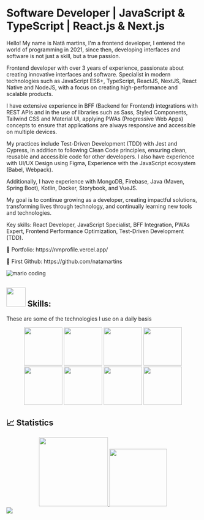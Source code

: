 # Software  Developer | JavaScript & TypeScript | React.js & Next.js 
<p>Hello! My name is Natã martins, I'm a frontend developer, I entered the world of programming in 2021, since then, developing interfaces and software is not just a skill, but a true passion.</p>
<p>
Frontend developer with over 3 years of experience, passionate about creating innovative interfaces and software. Specialist in modern technologies such as JavaScript ES6+, TypeScript, ReactJS, NextJS, React Native and NodeJS, with a focus on creating high-performance and scalable products.

I have extensive experience in BFF (Backend for Frontend) integrations with REST APIs and in the use of libraries such as Sass, Styled Components, Tailwind CSS and Material UI, applying PWAs (Progressive Web Apps) concepts to ensure that applications are always responsive and accessible on multiple devices.

My practices include Test-Driven Development (TDD) with Jest and Cypress, in addition to following Clean Code principles, ensuring clean, reusable and accessible code for other developers. I also have experience with UI/UX Design using Figma, Experience with the JavaScript ecosystem (Babel, Webpack).

Additionally, I have experience with MongoDB, Firebase, Java (Maven, Spring Boot), Kotlin, Docker, Storybook, and VueJS.

My goal is to continue growing as a developer, creating impactful solutions, transforming lives through technology, and continually learning new tools and technologies.

Key skills: React Developer, JavaScript Specialist, BFF Integration, PWAs Expert, Frontend Performance Optimization, Test-Driven Development (TDD).
</p>

<p>🛑 Portfolio: https://nmprofile.vercel.app/</p>
<p>🛑 First Github: https://github.com/natamartins</p>

![mario coding](https://i.imgur.com/1ZvVkDc.gif)

## <div displa="flex" aling-aitems="center" text-aling="center">  <img src="https://media.giphy.com/media/UuC5AgQnh4tWZg2yrd/200.webp" width="50"> Skills:</div>
 These are some of the technologies I use on a daily basis
 
<div align="center">
 <img src="https://media3.giphy.com/media/ln7z2eWriiQAllfVcn/200w.webp" width="100">      
 <img src="https://i.giphy.com/media/eNAsjO55tPbgaor7ma/200w.webp" width="100">      
 <img src="https://i.giphy.com/media/KzJkzjggfGN5Py6nkT/200.webp" width="100">      
 <img src="https://i.giphy.com/media/IdyAQJVN2kVPNUrojM/200.webp" width="100">
</div>

<div align="center">
  <img src="https://media.giphy.com/media/XAxylRMCdpbEWUAvr8/200.webp" width="100">
 <img src="https://media.giphy.com/media/fsEaZldNC8A1PJ3mwp/200.webp" width="100">      
 <img src="https://media.giphy.com/media/kdFc8fubgS31b8DsVu/200.webp" width="100">
 <img src="https://media.giphy.com/media/gHnBLyeYE6hboT3t3o/200.webp" width="100">

</div>

##

## 📈 Statistics
<div align="center" display="Flex" gap="200px">
 <a href="https://github.com/natamartins/natamartins">
  <img height="180em" src="https://github-readme-stats.vercel.app/api?username=natamartinscodedev&show_icons=true&theme=radical&include_all_commits=true"/>
  <img height="150em" src="https://github-readme-stats.vercel.app/api/top-langs/?username=natamartinscodedev&theme=radical&layout=compact"/>
 </a>
</div>

<div> 
  <a href="https://www.linkedin.com/in/nat%C3%A3-martins-0a1581229/" target="_blank">
    <img src="https://img.shields.io/badge/-LinkedIn-%230077B5?style=for-the-badge&logo=linkedin&logoColor=white" target="_blank">
  </a> 
</div>
